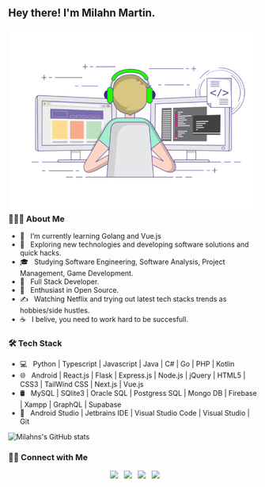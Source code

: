 
        
<h2> Hey there! I'm Milahn Martin.</h2>
<img align="right" alt="GIF" src="https://raw.githubusercontent.com/devSouvik/devSouvik/master/gif3.gif" width="500"/>

<h3> 👨🏻‍💻 About Me </h3>

- 🔭 &nbsp; I’m currently learning Golang and Vue.js
- 🤔 &nbsp; Exploring new technologies and developing software solutions and quick hacks.
- 🎓 &nbsp; Studying Software Engineering, Software Analysis, Project Management, Game Development.
- 💼 &nbsp; Full Stack Developer.
- 🌱 &nbsp; Enthusiast in Open Source.
- ✍️ &nbsp; Watching Netflix and trying out latest tech stacks trends as hobbies/side hustles.
- ☕ &nbsp; I belive, you need to work hard to be succesfull. 

<h3>🛠 Tech Stack</h3>

- 💻 &nbsp; Python | Typescript | Javascript | Java | C# | Go | PHP | Kotlin
- 🌐 &nbsp; Android | React.js | Flask | Express.js | Node.js | jQuery | HTML5 | CSS3 | TailWind CSS | Next.js | Vue.js
- 🛢 &nbsp; MySQL | SQlite3 | Oracle SQL | Postgress SQL | Mongo DB | Firebase | Xampp | GraphQL | Supabase
- 🔧 &nbsp; Android Studio | Jetbrains IDE | Visual Studio Code | Visual Studio | Git


![Milahns's GitHub stats](https://github-readme-stats.vercel.app/api?username=milahnmartin&theme=default&show_icons=true)

<h3> 🤝🏻 Connect with Me </h3>

<p align="center">
&nbsp; <a href="https://twitter.com/ultrafyy" target="_blank" rel="noopener noreferrer"><img src="https://img.icons8.com/plasticine/100/000000/twitter.png" width="50" /></a>  
&nbsp; <a href="https://www.instagram.com/milahnmartin/" target="_blank" rel="noopener noreferrer"><img src="https://img.icons8.com/plasticine/100/000000/instagram-new.png" width="50" /></a>  
&nbsp; <a href="https://www.linkedin.com/in/milahn-martin-376416203/" target="_blank" rel="noopener noreferrer"><img src="https://img.icons8.com/plasticine/100/000000/linkedin.png" width="50" /></a>
&nbsp; <a href="mailto:milahnmartin.develop@gmail.com" target="_blank" rel="noopener noreferrer"><img src="https://img.icons8.com/plasticine/100/000000/gmail.png"  width="50" /></a>
</p>
